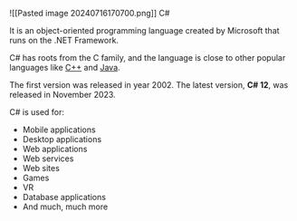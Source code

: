 ![[Pasted image 20240716170700.png]]
 C#

It is an object-oriented programming language created by Microsoft that runs on the .NET Framework.

C# has roots from the C family, and the language is close to other popular languages like [C++](https://www.w3schools.com/cpp/default.asp) and [Java](https://www.w3schools.com/java/default.asp).

The first version was released in year 2002. The latest version, **C# 12**, was released in November 2023.

C# is used for:

- Mobile applications
- Desktop applications
- Web applications
- Web services
- Web sites
- Games
- VR
- Database applications
- And much, much more